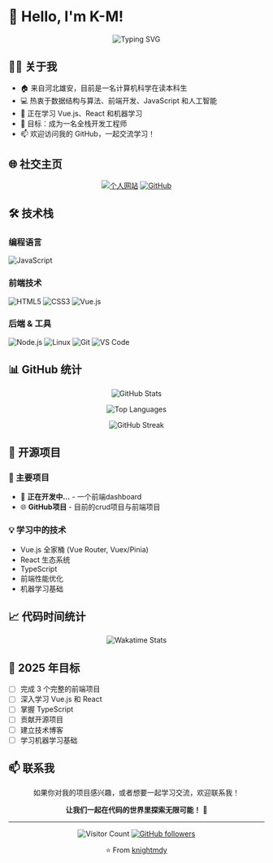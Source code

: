 # 👋 Hello, I'm K-M!

<div align="center">
  <img src="https://readme-typing-svg.herokuapp.com?font=Fira+Code&pause=1000&color=36BCF7&center=true&vCenter=true&width=435&lines=Computer+Science+Student;Frontend+Developer;AI+Enthusiast;Always+Learning+New+Things" alt="Typing SVG" />
</div>

## 🙋‍♂️ 关于我

- 🏠 来自河北雄安，目前是一名计算机科学在读本科生
- 💻 热衷于数据结构与算法、前端开发、JavaScript 和人工智能
- 🌱 正在学习 Vue.js、React 和机器学习
- 🎯 目标：成为一名全栈开发工程师
- 📫 欢迎访问我的 GitHub，一起交流学习！

## 🌐 社交主页

<div align="center">
  
[![个人网站](https://img.shields.io/badge/🌐_个人网站-建设中-blue?style=for-the-badge)](https://knightmdy.github.io)
[![GitHub](https://img.shields.io/badge/GitHub-knightmdy-181717?style=for-the-badge&logo=github)](https://github.com/knightmdy)

</div>

## 🛠️ 技术栈

### 编程语言
![JavaScript](https://img.shields.io/badge/JavaScript-F7DF1E?style=for-the-badge&logo=javascript&logoColor=black)

### 前端技术
![HTML5](https://img.shields.io/badge/HTML5-E34F26?style=for-the-badge&logo=html5&logoColor=white)
![CSS3](https://img.shields.io/badge/CSS3-1572B6?style=for-the-badge&logo=css3&logoColor=white)
![Vue.js](https://img.shields.io/badge/Vue.js-4FC08D?style=for-the-badge&logo=vue.js&logoColor=white)

### 后端 & 工具
![Node.js](https://img.shields.io/badge/Node.js-43853D?style=for-the-badge&logo=node.js&logoColor=white)
![Linux](https://img.shields.io/badge/Linux-FCC624?style=for-the-badge&logo=linux&logoColor=black)
![Git](https://img.shields.io/badge/Git-F05032?style=for-the-badge&logo=git&logoColor=white)
![VS Code](https://img.shields.io/badge/VS_Code-007ACC?style=for-the-badge&logo=visual-studio-code&logoColor=white)


## 📊 GitHub 统计

<div align="center">
  
![GitHub Stats](https://github-readme-stats.vercel.app/api?username=knightmdy&show_icons=true&theme=radical&hide_border=true)

![Top Languages](https://github-readme-stats.vercel.app/api/top-langs/?username=knightmdy&layout=compact&theme=radical&hide_border=true)

![GitHub Streak](https://github-readme-streak-stats.herokuapp.com/?user=knightmdy&theme=radical&hide_border=true)

</div>

## 🚀 开源项目

### 🎯 主要项目
- 🔄 **正在开发中...** - 一个前端dashboard
- 🌐 **GitHub项目** - 目前的crud项目与前端项目

### 💡 学习中的技术
- Vue.js 全家桶 (Vue Router, Vuex/Pinia)
- React 生态系统
- TypeScript
- 前端性能优化
- 机器学习基础


## 📈 代码时间统计

<div align="center">
  
![Wakatime Stats](https://github-readme-stats.vercel.app/api/wakatime?username=knightmdy&theme=radical&hide_border=true&layout=compact&langs_count=10)

</div>

## 🎯 2025 年目标

- [ ] 完成 3 个完整的前端项目
- [ ] 深入学习 Vue.js 和 React
- [ ] 掌握 TypeScript
- [ ] 贡献开源项目
- [ ] 建立技术博客
- [ ] 学习机器学习基础

## 📫 联系我

<div align="center">
  
如果你对我的项目感兴趣，或者想要一起学习交流，欢迎联系我！

**让我们一起在代码的世界里探索无限可能！** 🚀

</div>

---

<div align="center">
  
![Visitor Count](https://visitor-badge.laobi.icu/badge?page_id=knightmdy.knightmdy)
[![GitHub followers](https://img.shields.io/github/followers/knightmdy?style=social)](https://github.com/knightmdy)

⭐️ From [knightmdy](https://github.com/knightmdy)

</div>
